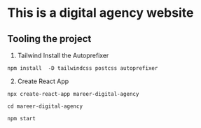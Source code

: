 # This is a digital agency website  

## Tooling the project
 1. Tailwind 
 Install the Autoprefixer 
 
 `npm install  -D tailwindcss postcss autoprefixer `
 
 2. Create React App 

 `npx create-react-app mareer-digital-agency `
 
 `cd mareer-digital-agency`
 
 `npm start` 

